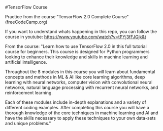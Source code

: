 #TensorFlow Course

Practice from the course "TensorFlow 2.0 Complete Course" (freeCodeCamp.org)

If you want to understand whats happening in this repo, you can follow the course in youtube:
https://www.youtube.com/watch?v=tPYj3fFJGjk&t

From the course: 
"Learn how to use TensorFlow 2.0 in this full tutorial course for beginners. This course is designed for Python programmers looking to enhance their knowledge and skills in machine learning and artificial intelligence. 

Throughout the 8 modules in this course you will learn about fundamental concepts and methods in ML & AI like core learning algorithms, deep learning with neural networks, computer vision with convolutional neural networks, natural language processing with recurrent neural networks, and reinforcement learning.

Each of these modules include in-depth explanations and a variety of different coding examples. After completing this course you will have a thorough knowledge of the core techniques in machine learning and AI and have the skills necessary to apply these techniques to your own data-sets and unique problems."